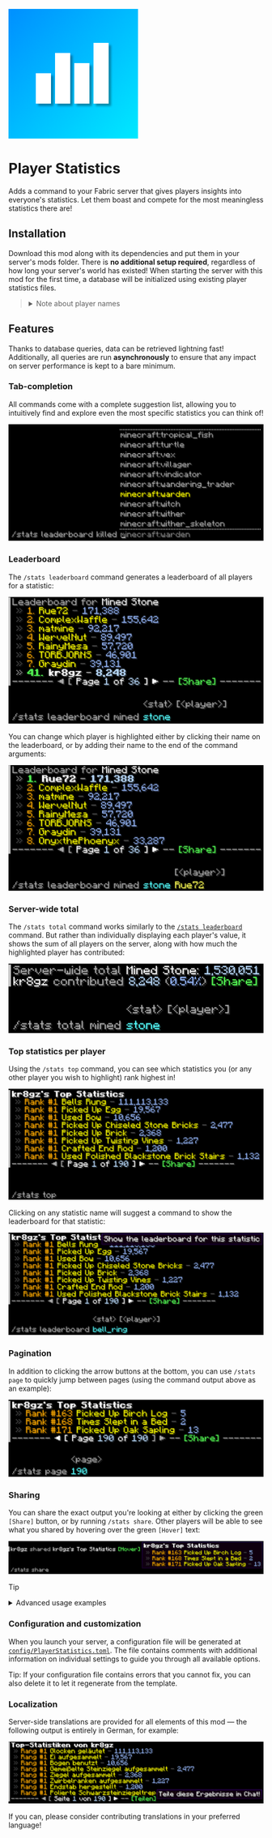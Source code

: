 ![Player Statistics icon](src/main/resources/assets/playerstatistics/icon.png)

# Player Statistics
Adds a command to your Fabric server that gives players insights into everyone's statistics.
Let them boast and compete for the most meaningless statistics there are!

## Installation
Download this mod along with its dependencies and put them in your server's mods folder.
There is **no additional setup required**, regardless of how long your server's world has existed!
When starting the server with this mod for the first time, a database will be initialized using existing player statistics files.

> <details>
> <summary>Note about player names</summary>
> Player names are initially obtained through the user cache (the <code>usercache.json</code> file in the server folder).
> This means that only the most recently used (by default) 1,000 player names can be inserted into the database on initialization.
> Missing player names will be updated when the affected players rejoin your server.
> </details>

## Features
Thanks to database queries, data can be retrieved lightning fast! Additionally, all queries are run **asynchronously**
to ensure that any impact on server performance is kept to a bare minimum.

### Tab-completion
All commands come with a complete suggestion list, allowing you to intuitively find and explore
even the most specific statistics you can think of!

![Tab-completion showcase](gallery/tab-suggestions.png)

### Leaderboard
The `/stats leaderboard` command generates a leaderboard of all players for a statistic:

![Leaderboard example](gallery/leaderboard.png)

You can change which player is highlighted either by clicking their name on the leaderboard,
or by adding their name to the end of the command arguments:

![Custom leaderboard highlight](gallery/leaderboard-highlight.png)

### Server-wide total
The `/stats total` command works similarly to the [`/stats leaderboard`](#leaderboard) command.
But rather than individually displaying each player's value, it shows the sum of all players on the server,
along with how much the highlighted player has contributed:

![Example of server-wide total and contribution](gallery/server-total.png)

### Top statistics per player
Using the `/stats top` command, you can see which statistics you (or any other player you wish to highlight) rank highest in!

![Player top statistics example](gallery/player-top.png)

Clicking on any statistic name will suggest a command to show the leaderboard for that statistic:

![Example suggestion to display leaderboard](gallery/leaderboard-suggestion.png)

### Pagination
In addition to clicking the arrow buttons at the bottom, you can use `/stats page`
to quickly jump between pages (using the command output above as an example):

![Pagination example](gallery/pages.png)

### Sharing
You can share the exact output you're looking at either by clicking the green `[Share]` button, or by running `/stats share`.
Other players will be able to see what you shared by hovering over the green `[Hover]` text:

![Sharing example](gallery/sharing.png)

> [!TIP]
> <details>
> <summary>Advanced usage examples</summary>
> 
> ### Random statistics
> Instead of specifying a statistic, you can also let the mod choose one for you:
>
> ![Random leaderboard](gallery/random-leaderboard.png)
> 
> ### Precise values
> Hovering over certain types of values will show them in more precise units:
> 
> ![Example of precise value in hover text](gallery/hover-value.png)
> 
> ### Remove highlight
> You can create command output without any highlight by specifying a non-existent player name, such as `-`:
> 
> ![Example leaderboard without highlight](gallery/remove-highlight.png)
> </details>

### Configuration and customization
When you launch your server, a configuration file will be generated at
[`config/PlayerStatistics.toml`](src/main/resources/config.toml).
The file contains comments with additional information on individual settings to guide you through all available options.

Tip: If your configuration file contains errors that you cannot fix,
you can also delete it to let it regenerate from the template.

### Localization
Server-side translations are provided for all elements of this mod &mdash;
the following output is entirely in German, for example:

![German translation example](gallery/translations.png)

If you can, please consider contributing translations in your preferred language!
